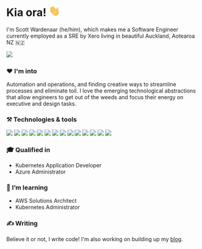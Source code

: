 # Kia ora! <img src="wave.gif" width="30px">

I'm Scott Wardenaar (he/him), which makes me a Software Engineer currently employed as a SRE by Xero living in beautiful Auckland, Aotearoa NZ 🇳🇿

<a href="https://www.linkedin.com/in/swardenaar">![](https://img.shields.io/badge/LinkedIn-0077B5?style=for-the-badge&logo=LinkedIn&logoColor=white)</a>
<!-- <a href="https://scott.wardenaar.io">![](https://img.shields.io/badge/GitHub-000000?style=for-the-badge&logo=web&logoColor=white)</a> -->

### ❤️ I'm into
Automation and operations, and finding creative ways to streamline processes and eliminate toil. I love the emerging technological abstractions that allow engineers to get out of the weeds and focus their energy on executive and design tasks.

### ⚒️ Technologies & tools
![](https://img.shields.io/badge/OS-MacOS-informational?style=flat&logo=macos&logoColor=white&color=2bbc8a)
![](https://img.shields.io/badge/OS-Linux-informational?style=flat&logo=linux&logoColor=white&color=2bbc8a)
![](https://img.shields.io/badge/Editor-VS_Code-informational?style=flat&logo=visualstudiocode&logoColor=white&color=2bbc8a)
![](https://img.shields.io/badge/Code-Python-informational?style=flat&logo=python&logoColor=white&color=2bbc8a)
![](https://img.shields.io/badge/Code-React-informational?style=flat&logo=react&logoColor=white&color=2bbc8a)
![](https://img.shields.io/badge/Shell-Bash-informational?style=flat&logo=gnu-bash&logoColor=white&color=2bbc8a)
![](https://img.shields.io/badge/Tools-Docker-informational?style=flat&logo=docker&logoColor=white&color=2bbc8a)
![](https://img.shields.io/badge/Tools-Kubernetes-informational?style=flat&logo=kubernetes&logoColor=white&color=2bbc8a)
![](https://img.shields.io/badge/Tools-Helm-informational?style=flat&logo=helm&logoColor=white&color=2bbc8a)
![](https://img.shields.io/badge/Tools-Terraform-informational?style=flat&logo=terraform&logoColor=white&color=2bbc8a)
![](https://img.shields.io/badge/Cloud-AWS-informational?style=flat&logo=amazonaws&logoColor=white&color=2bbc8a)
![](https://img.shields.io/badge/Cloud-Azure-informational?style=flat&logo=microsoftazure&logoColor=white&color=2bbc8a)
![](https://img.shields.io/badge/CICD-Azure_DevOps-informational?style=flat&logo=azuredevops&logoColor=white&color=2bbc8a)
![](https://img.shields.io/badge/CICD-Jenkins-informational?style=flat&logo=jenkins&logoColor=white&color=2bbc8a)

### 🎓 Qualified in
- Kubernetes Application Developer
- Azure Administrator

### 🌱 I’m learning
- AWS Solutions Architect
- Kubernetes Administrator

### ✍️ Writing
Believe it or not, I write code! I'm also working on building up my <a href="https://scott.wardenaar.io/blog" target="_blank" rel="noopener noreferrer">blog</a>.
